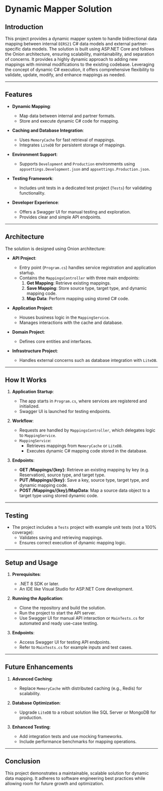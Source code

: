 # Dynamic Mapper Solution

## Introduction
This project provides a dynamic mapper system to handle bidirectional data mapping between internal `DIRS21` C# data models and external partner-specific data models. The solution is built using ASP.NET Core and follows the Onion architecture, ensuring scalability, maintainability, and separation of concerns. It provides a highly dynamic approach to adding new mappings with minimal modifications to the existing codebase. Leveraging the concept of dynamic C# execution, it offers comprehensive flexibility to validate, update, modify, and enhance mappings as needed.

---

## Features
- **Dynamic Mapping**:
  - Map data between internal and partner formats.
  - Store and execute dynamic C# code for mapping.
  
- **Caching and Database Integration**:
  - Uses `MemoryCache` for fast retrieval of mappings.
  - Integrates `LiteDB` for persistent storage of mappings.

- **Environment Support**:
  - Supports `Development` and `Production` environments using `appsettings.Development.json` and `appsettings.Production.json`.

- **Testing Framework**:
  - Includes unit tests in a dedicated test project (`Tests`) for validating functionality.

- **Developer Experience**:
  - Offers a Swagger UI for manual testing and exploration.
  - Provides clear and simple API endpoints.

---

## Architecture
The solution is designed using Onion architecture:
- **API Project**:
  - Entry point (`Program.cs`) handles service registration and application startup.
  - Contains the `MappingsController` with three main endpoints:
    1. **Get Mapping**: Retrieve existing mappings.
    2. **Save Mapping**: Store source type, target type, and dynamic mapping code.
    3. **Map Data**: Perform mapping using stored C# code.

- **Application Project**:
  - Houses business logic in the `MappingService`.
  - Manages interactions with the cache and database.

- **Domain Project**:
  - Defines core entities and interfaces.

- **Infrastructure Project**:
  - Handles external concerns such as database integration with `LiteDB`.

---

## How It Works
1. **Application Startup**:
   - The app starts in `Program.cs`, where services are registered and initialized.
   - Swagger UI is launched for testing endpoints.

2. **Workflow**:
   - Requests are handled by `MappingsController`, which delegates logic to `MappingService`.
   - `MappingService`:
     - Retrieves mappings from `MemoryCache` or `LiteDB`.
     - Executes dynamic C# mapping code stored in the database.

3. **Endpoints**:
   - **GET /Mappings/{key}**: Retrieve an existing mapping by key (e.g. Reservation), source type, and target type.
   - **PUT /Mappings/{key}**: Save a key, source type, target type, and dynamic mapping code.
   - **POST /Mappings/{key}/MapData**: Map a source data object to a target type using stored dynamic code.

---

## Testing
- The project includes a `Tests` project with example unit tests (not a 100% coverage):
  - Validates saving and retrieving mappings.
  - Ensures correct execution of dynamic mapping logic.

---

## Setup and Usage
1. **Prerequisites**:
   - .NET 8 SDK or later.
   - An IDE like Visual Studio for ASP.NET Core development.

2. **Running the Application**:
   - Clone the repository and build the solution.
   - Run the project to start the API server.
   - Use Swagger UI for manual API interaction or `MainTests.cs` for automated and ready use-case testing.

3. **Endpoints**:
   - Access Swagger UI for testing API endpoints.
   - Refer to `MainTests.cs` for example inputs and test cases.

---

## Future Enhancements
1. **Advanced Caching**:
   - Replace `MemoryCache` with distributed caching (e.g., Redis) for scalability.
   
2. **Database Optimization**:
   - Upgrade `LiteDB` to a robust solution like SQL Server or MongoDB for production.

3. **Enhanced Testing**:
   - Add integration tests and use mocking frameworks.
   - Include performance benchmarks for mapping operations.

---

## Conclusion
This project demonstrates a maintainable, scalable solution for dynamic data mapping. It adheres to software engineering best practices while allowing room for future growth and optimization. 
```